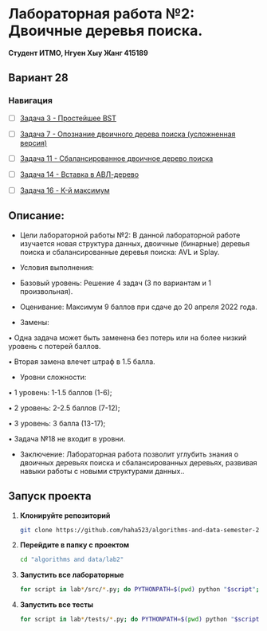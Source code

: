 # Лабораторная работа №2: Двоичные деревья поиска.

**Студент ИТМО,  Нгуен Хыу Жанг  415189**  

## Вариант 28

### Навигация

- [ ] [Задача 3 - Простейшее BST](https://github.com/haha523/algorithms-and-data-semester-2/blob/e7661aaa273fb0fd174b246e6d7578b23bbf218f/lab2/task%203/README.md)
- [ ] [Задача 7 - Опознание двоичного дерева поиска (усложненная версия)](https://github.com/haha523/algorithms-and-data-semester-2/blob/271dfc9614ee22abd7269d301bccba6c59036166/lab1/task%206/README.md)
- [ ] [Задача 11 - Сбалансированное двоичное дерево поиска](https://github.com/haha523/algorithms-and-data-semester-2/blob/7df528d7e8b4054ae7ccbf4fc8e1ea71e3a2824f/lab1/task%2012/README.md)
- [ ] [Задача 14 - Вставка в АВЛ-дерево](https://github.com/haha523/algorithms-and-data-semester-2/blob/7352ce156e3fe73a75e7250ec2ca80c1558e0734/lab1/task%2013/README.md)
- [ ] [Задача 16 - K-й максимум](https://github.com/haha523/algorithms-and-data-semester-2/blob/ea5e9c57d02c356c8c1a079688a496c9a4d23ca4/lab1/task%2015/README.md)


## Описание:

- Цели лабораторной работы №2: В данной лабораторной работе изучается новая структура данных, двоичные (бинарные) деревья поиска и сбалансированные деревья поиска: AVL и Splay.

- Условия выполнения: 

- Базовый уровень: Решение 4 задач (3 по вариантам и 1 произвольная).

- Оценивание: Максимум 9 баллов при сдаче до 20 апреля 2022 года.

- Замены:
  
• Одна задача может быть заменена без потерь или на более низкий уровень с потерей баллов.

• Вторая замена влечет штраф в 1.5 балла.

- Уровни сложности:

• 1 уровень: 1-1.5 баллов (1-6);

• 2 уровень: 2-2.5 баллов (7-12);

• 3 уровень: 3 балла (13-17);

• Задача №18 не входит в уровни.

- Заключение: Лабораторная работа позволит углубить знания о двоичных деревьях поиска и сбалансированных деревьях, развивая навыки работы с новыми структурами данных..

## Запуск проекта

1. **Клонируйте репозиторий**
   ```bash
   git clone https://github.com/haha523/algorithms-and-data-semester-2.git
   ```
2. **Перейдите в папку с проектом**
   ```bash
   cd "algorithms and data/lab2"
   ```
3. **Запустить все лабораторные**
    ```bash
    for script in lab*/src/*.py; do PYTHONPATH=$(pwd) python "$script"; done
   ```
4. **Запустить все тесты**
   ```bash
   for script in lab*/tests/*.py; do PYTHONPATH=$(pwd) python "$script"; done
   ```

